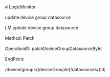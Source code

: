 <br>#     LogicMonitor</br>
<br>update device group datasource</br>
<br>LM update device group datasource</br>
<br>Method: Patch</br>
<br>OperationID: patchDeviceGroupDatasourceById</br>
<br>EndPoint:</br>
<br>/device/groups/{deviceGroupId}/datasources/{id}</br>

